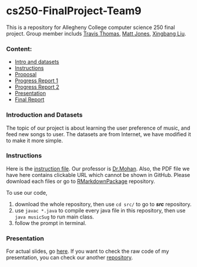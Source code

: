 # cs250-FinalProject-Team9

This is a repository for Allegheny College computer science 250 final project. Group member includs [Travis Thomas](https://github.com/TravisThomasAC), [Matt Jones](https://github.com/JattMones), [Xingbang Liu](https://github.com/liux2).

### Content:

- [Intro and datasets](#introduction-and-datasets)
- [Instructions](#instructions)
- [Proposal](Proposal.pdf)
- [Progress Report 1](ProgressReport1.pdf)
- [Progress Report 2](ProgressReport2.pdf)
- [Presentation](#presentation)
- [Final Report](FinalReport.pdf)

### Introduction and Datasets

The topic of our project is about learning the user preference of music, and feed new songs to user. The datasets are from Internet, we have modified it to make it more simple.

### Instructions

Here is the [instruction file](/instructions/project.pdf). Our professor is [Dr.Mohan](https://github.com/amohangit).
Also, the PDF file we have here contains clickable URL which cannot be shown in GitHub. Please download each files or go to [RMarkdownPackage](/RMarkdownPackage) repository.

To use our code,

1. download the whole repository, then use ```cd src/``` to go to ***src*** repository.
2. use ```javac *.java``` to compile every java file in this repository, then use ```java musicSug``` to run main class.
3. follow the prompt in terminal.

### Presentation

For actual slides, go [here]().
If you want to check the raw code of my presentation, you can check our another [repository](https://github.com/liux2/cs250-FinalProject-Team9-Presentation).
